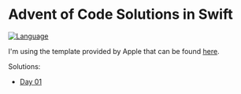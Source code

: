 # Advent of Code Solutions in Swift

[![Language](https://img.shields.io/badge/language-Swift-red.svg)](https://swift.org)

I'm using the template provided by Apple that can be found [here](https://github.com/apple/swift-aoc-starter-example).

Solutions:
- [Day 01](https://github.com/kasrababaei/advent-of-code/blob/main/Sources/Day01.swift)
